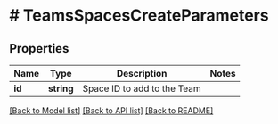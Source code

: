 # # TeamsSpacesCreateParameters

## Properties

Name | Type | Description | Notes
------------ | ------------- | ------------- | -------------
**id** | **string** | Space ID to add to the Team | 

[[Back to Model list]](../../README.md#documentation-for-models) [[Back to API list]](../../README.md#documentation-for-api-endpoints) [[Back to README]](../../README.md)


